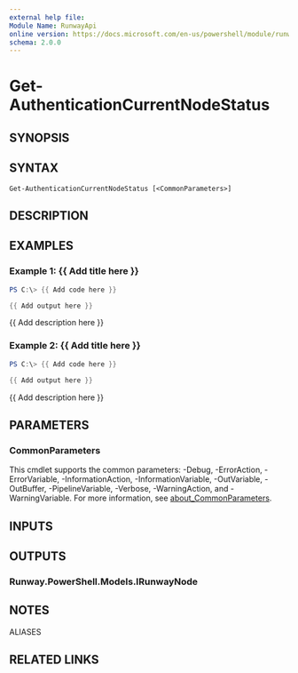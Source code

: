 ```yaml
---
external help file:
Module Name: RunwayApi
online version: https://docs.microsoft.com/en-us/powershell/module/runwayapi/get-authenticationcurrentnodestatus
schema: 2.0.0
---
```


# Get-AuthenticationCurrentNodeStatus

## SYNOPSIS


## SYNTAX

```
Get-AuthenticationCurrentNodeStatus [<CommonParameters>]
```

## DESCRIPTION


## EXAMPLES

### Example 1: {{ Add title here }}
```powershell
PS C:\> {{ Add code here }}

{{ Add output here }}
```

{{ Add description here }}

### Example 2: {{ Add title here }}
```powershell
PS C:\> {{ Add code here }}

{{ Add output here }}
```

{{ Add description here }}

## PARAMETERS

### CommonParameters
This cmdlet supports the common parameters: -Debug, -ErrorAction, -ErrorVariable, -InformationAction, -InformationVariable, -OutVariable, -OutBuffer, -PipelineVariable, -Verbose, -WarningAction, and -WarningVariable. For more information, see [about_CommonParameters](http://go.microsoft.com/fwlink/?LinkID=113216).

## INPUTS

## OUTPUTS

### Runway.PowerShell.Models.IRunwayNode

## NOTES

ALIASES

## RELATED LINKS


